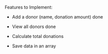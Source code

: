 Features to Implement:

- Add a donor (name, donation amount) done

- View all donors done

- Calculate total donations

- Save data in an array